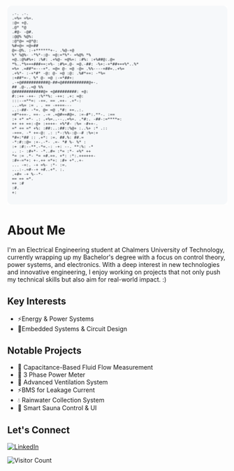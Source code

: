<a href="https://github.com/Andrew6rant/Andrew6rant">
  <picture>
    <source media="(prefers-color-scheme: dark)" srcset="https://raw.githubusercontent.com/Michelingumman/Michelingumman/main/dark_image.svg">
    <img alt="Andrew Grant's GitHub Profile README" src="https://raw.githubusercontent.com/Michelingumman/Michelingumman/main/light_image.svg">
  </picture>
</a>

# About Me
I'm an Electrical Engineering student at Chalmers University of Technology, currently wrapping up my Bachelor's degree with a focus on control theory, power systems, and electronics. With a deep interest in new technologies and innovative engineering, I enjoy working on projects that not only push my technical skills but also aim for real-world impact. :)

## Key Interests
- ⚡Energy & Power Systems
- 🔋Embedded Systems & Circuit Design

## Notable Projects
- 🌊 Capacitance-Based Fluid Flow Measurement
- 🔌 3 Phase Power Meter
- 💨 Advanced Ventilation System
- ⚡BMS for Leakage Current
- 💧 Rainwater Collection System
- 🥵 Smart Sauna Control & UI

## Let's Connect
[![LinkedIn](https://img.icons8.com/fluency/48/000000/linkedin.png)](https://www.linkedin.com/in/adam-michelin)

![Visitor Count](https://komarev.com/ghpvc/?username=Michelingumman&color=green)
<!---
Michelingumman/Michelingumman is a ✨ special ✨ repository because its `README.md` (this file) appears on your GitHub profile.
You can click the Preview link to take a look at your changes.
--->
